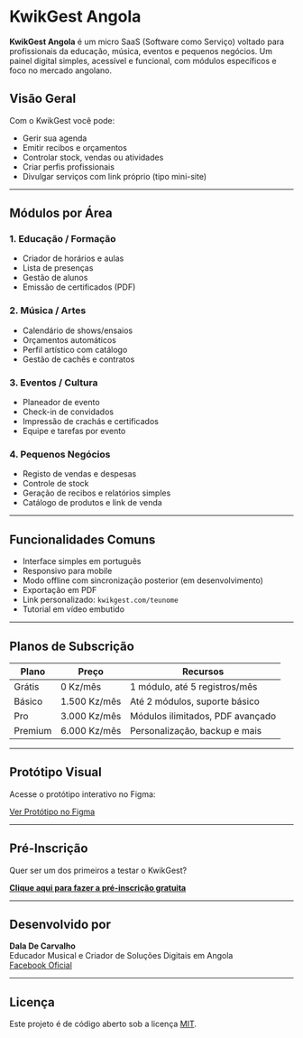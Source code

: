 # KwikGest Angola

**KwikGest Angola** é um micro SaaS (Software como Serviço) voltado para profissionais da educação, música, eventos e pequenos negócios. Um painel digital simples, acessível e funcional, com módulos específicos e foco no mercado angolano.

## Visão Geral

Com o KwikGest você pode:

- Gerir sua agenda
- Emitir recibos e orçamentos
- Controlar stock, vendas ou atividades
- Criar perfis profissionais
- Divulgar serviços com link próprio (tipo mini-site)

---

## Módulos por Área

### 1. Educação / Formação
- Criador de horários e aulas
- Lista de presenças
- Gestão de alunos
- Emissão de certificados (PDF)

### 2. Música / Artes
- Calendário de shows/ensaios
- Orçamentos automáticos
- Perfil artístico com catálogo
- Gestão de cachês e contratos

### 3. Eventos / Cultura
- Planeador de evento
- Check-in de convidados
- Impressão de crachás e certificados
- Equipe e tarefas por evento

### 4. Pequenos Negócios
- Registo de vendas e despesas
- Controle de stock
- Geração de recibos e relatórios simples
- Catálogo de produtos e link de venda

---

## Funcionalidades Comuns

- Interface simples em português
- Responsivo para mobile
- Modo offline com sincronização posterior (em desenvolvimento)
- Exportação em PDF
- Link personalizado: `kwikgest.com/teunome`
- Tutorial em vídeo embutido

---

## Planos de Subscrição

| Plano     | Preço         | Recursos                           |
|-----------|---------------|------------------------------------|
| Grátis    | 0 Kz/mês      | 1 módulo, até 5 registros/mês      |
| Básico    | 1.500 Kz/mês  | Até 2 módulos, suporte básico      |
| Pro       | 3.000 Kz/mês  | Módulos ilimitados, PDF avançado   |
| Premium   | 6.000 Kz/mês  | Personalização, backup e mais      |

---

## Protótipo Visual

Acesse o protótipo interativo no Figma:

[Ver Protótipo no Figma](https://www.figma.com/proto/EkWIH4YvTuUX6PlSA1tGmT/KwikGest-Angola)

---

## Pré-Inscrição

Quer ser um dos primeiros a testar o KwikGest?

[**Clique aqui para fazer a pré-inscrição gratuita**](https://forms.gle/xxxxxxxxxxxx)

---

## Desenvolvido por

**Dala De Carvalho**  
Educador Musical e Criador de Soluções Digitais em Angola  
[Facebook Oficial](https://www.facebook.com/share/r/169Btpn3iv/)

---

## Licença

Este projeto é de código aberto sob a licença [MIT](LICENSE).
